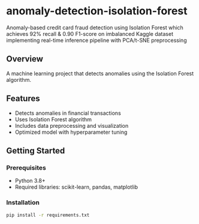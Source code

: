 # anomaly-detection-isolation-forest
Anomaly-based credit card fraud detection using Isolation Forest which achieves 92% recall &amp; 0.90 F1-score on imbalanced Kaggle dataset implementing real-time inference pipeline with PCA/t-SNE preprocessing

## Overview
A machine learning project that detects anomalies using the Isolation Forest algorithm.

## Features
- Detects anomalies in financial transactions
- Uses Isolation Forest algorithm
- Includes data preprocessing and visualization
- Optimized model with hyperparameter tuning

## Getting Started
### Prerequisites
- Python 3.8+
- Required libraries: scikit-learn, pandas, matplotlib

### Installation
```bash
pip install -r requirements.txt
